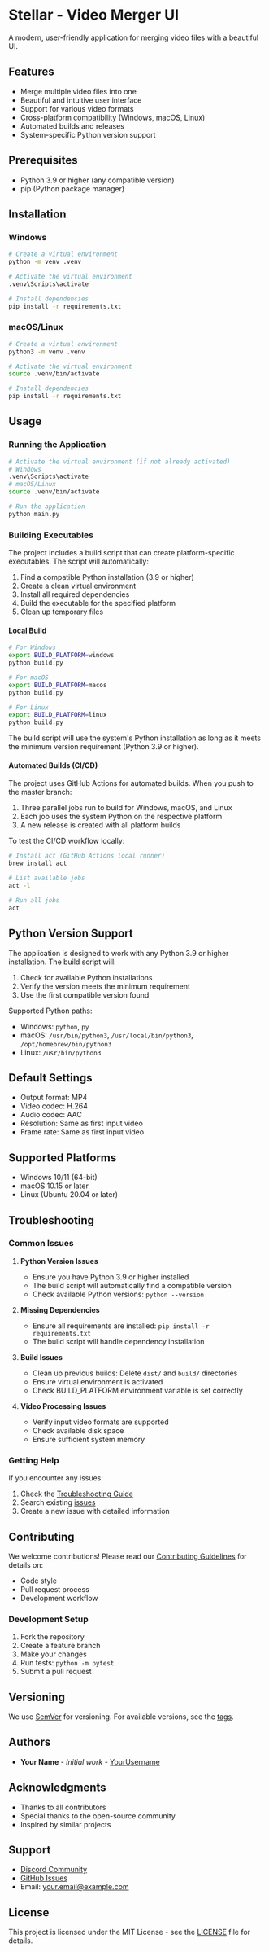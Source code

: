# Stellar - Video Merger UI

A modern, user-friendly application for merging video files with a beautiful UI.

## Features

- Merge multiple video files into one
- Beautiful and intuitive user interface
- Support for various video formats
- Cross-platform compatibility (Windows, macOS, Linux)
- Automated builds and releases
- System-specific Python version support

## Prerequisites

- Python 3.9 or higher (any compatible version)
- pip (Python package manager)

## Installation

### Windows

```bash
# Create a virtual environment
python -m venv .venv

# Activate the virtual environment
.venv\Scripts\activate

# Install dependencies
pip install -r requirements.txt
```

### macOS/Linux

```bash
# Create a virtual environment
python3 -m venv .venv

# Activate the virtual environment
source .venv/bin/activate

# Install dependencies
pip install -r requirements.txt
```

## Usage

### Running the Application

```bash
# Activate the virtual environment (if not already activated)
# Windows
.venv\Scripts\activate
# macOS/Linux
source .venv/bin/activate

# Run the application
python main.py
```

### Building Executables

The project includes a build script that can create platform-specific executables. The script will automatically:
1. Find a compatible Python installation (3.9 or higher)
2. Create a clean virtual environment
3. Install all required dependencies
4. Build the executable for the specified platform
5. Clean up temporary files

#### Local Build

```bash
# For Windows
export BUILD_PLATFORM=windows
python build.py

# For macOS
export BUILD_PLATFORM=macos
python build.py

# For Linux
export BUILD_PLATFORM=linux
python build.py
```

The build script will use the system's Python installation as long as it meets the minimum version requirement (Python 3.9 or higher).

#### Automated Builds (CI/CD)

The project uses GitHub Actions for automated builds. When you push to the master branch:
1. Three parallel jobs run to build for Windows, macOS, and Linux
2. Each job uses the system Python on the respective platform
3. A new release is created with all platform builds

To test the CI/CD workflow locally:
```bash
# Install act (GitHub Actions local runner)
brew install act

# List available jobs
act -l

# Run all jobs
act
```

## Python Version Support

The application is designed to work with any Python 3.9 or higher installation. The build script will:
1. Check for available Python installations
2. Verify the version meets the minimum requirement
3. Use the first compatible version found

Supported Python paths:
- Windows: `python`, `py`
- macOS: `/usr/bin/python3`, `/usr/local/bin/python3`, `/opt/homebrew/bin/python3`
- Linux: `/usr/bin/python3`

## Default Settings

- Output format: MP4
- Video codec: H.264
- Audio codec: AAC
- Resolution: Same as first input video
- Frame rate: Same as first input video

## Supported Platforms

- Windows 10/11 (64-bit)
- macOS 10.15 or later
- Linux (Ubuntu 20.04 or later)

## Troubleshooting

### Common Issues

1. **Python Version Issues**
   - Ensure you have Python 3.9 or higher installed
   - The build script will automatically find a compatible version
   - Check available Python versions: `python --version`

2. **Missing Dependencies**
   - Ensure all requirements are installed: `pip install -r requirements.txt`
   - The build script will handle dependency installation

3. **Build Issues**
   - Clean up previous builds: Delete `dist/` and `build/` directories
   - Ensure virtual environment is activated
   - Check BUILD_PLATFORM environment variable is set correctly

4. **Video Processing Issues**
   - Verify input video formats are supported
   - Check available disk space
   - Ensure sufficient system memory

### Getting Help

If you encounter any issues:
1. Check the [Troubleshooting Guide](docs/troubleshooting.md)
2. Search existing [issues](https://github.com/yourusername/VideoMergerUI/issues)
3. Create a new issue with detailed information

## Contributing

We welcome contributions! Please read our [Contributing Guidelines](CONTRIBUTING.md) for details on:
- Code style
- Pull request process
- Development workflow

### Development Setup

1. Fork the repository
2. Create a feature branch
3. Make your changes
4. Run tests: `python -m pytest`
5. Submit a pull request

## Versioning

We use [SemVer](http://semver.org/) for versioning. For available versions, see the [tags](https://github.com/yourusername/VideoMergerUI/tags).

## Authors

- **Your Name** - *Initial work* - [YourUsername](https://github.com/yourusername)

## Acknowledgments

- Thanks to all contributors
- Special thanks to the open-source community
- Inspired by similar projects

## Support

- [Discord Community](https://discord.gg/your-invite-link)
- [GitHub Issues](https://github.com/yourusername/VideoMergerUI/issues)
- Email: your.email@example.com

## License

This project is licensed under the MIT License - see the [LICENSE](LICENSE) file for details. 